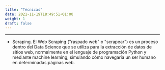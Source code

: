 ```yaml
---
title: "Técnicas"
date: 2021-11-19T18:49:51+01:00
weight: 1
draft: false
---
```

***
+ Scraping. El Web Scraping ("raspado web" o "scrapear") es un proceso dentro del Data Science que se utiliza para la extracción de datos de sitios web, normalmente en el lenguaje de programación Python y mediante machine learning, simulando cómo navegaría un ser humano en determinadas páginas web.